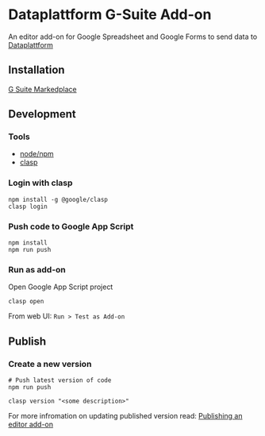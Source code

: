 # Dataplattform G-Suite Add-on
An editor add-on for Google Spreadsheet and Google Forms to send data to [Dataplattform](https://github.com/knowit/Dataplattform-version2)

## Installation
[G Suite Markedplace](https://gsuite.google.com/marketplace/app/dataplattform/754607022705)

## Development
### Tools
- [node/npm](https://nodejs.org/en/download/)
- [clasp](https://github.com/google/clasp)

### Login with clasp
```
npm install -g @google/clasp
clasp login
```

### Push code to Google App Script
```
npm install
npm run push
```

### Run as add-on
Open Google App Script project
```
clasp open
```
From web UI: `Run > Test as Add-on`

## Publish
### Create a new version
```
# Push latest version of code
npm run push 

clasp version "<some description>"
```

For more infromation on updating published version read:
[Publishing an editor add-on](https://developers.google.com/gsuite/add-ons/how-tos/publishing-editor-addons)